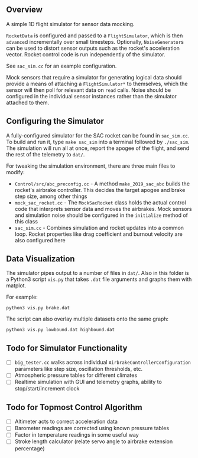 ## Overview

A simple 1D flight simulator for sensor data mocking.

`RocketData` is configured and passed to a `FlightSimulator`, which is then `advance`d incrementally over small timesteps. Optionally, `NoiseGenerator`s can be used to distort sensor outputs such as the rocket's acceleration vector. Rocket control code is run independently of the simulator.

See `sac_sim.cc` for an example configuration.

Mock sensors that require a simulator for generating logical data should provide a means of attaching a `FlightSimulator*` to themselves, which the sensor will then poll for relevant data on `read` calls. Noise should be configured in the individual sensor instances rather than the simulator attached to them.

## Configuring the Simulator

A fully-configured simulator for the SAC rocket can be found in `sac_sim.cc`. To build and run it, type `make sac_sim` into a terminal followed by `./sac_sim`. The simulation will run all at once, report the apogee of the flight, and send the rest of the telemetry to `dat/`.

For tweaking the simulation environment, there are three main files to modify:
* `Control/src/abc_preconfig.cc` - A method `make_2019_sac_abc` builds the rocket's airbrake controller. This decides the target apogee and brake step size, among other things
* `mock_sac_rocket.cc` - The `MockSacRocket` class holds the actual control code that interprets sensor data and moves the airbrakes. Mock sensors and simulation noise should be configured in the `initialize` method of this class
* `sac_sim.cc` - Combines simulation and rocket updates into a common loop. Rocket properties like drag coefficient and burnout velocity are also configured here

## Data Visualization

The simulator pipes output to a number of files in `dat/`. Also in this folder is a Python3 script `vis.py` that takes `.dat` file arguments and graphs them with matplot.

For example:
```
python3 vis.py brake.dat
```

The script can also overlay multiple datasets onto the same graph:
```
python3 vis.py lowbound.dat highbound.dat
```

## Todo for Simulator Functionality

* [ ] `big_tester.cc` walks across individual `AirbrakeControllerConfiguration` parameters like step size, oscillation thresholds, etc.
* [ ] Atmospheric pressure tables for different climates
* [ ] Realtime simulation with GUI and telemetry graphs, ability to stop/start/increment clock

## Todo for Topmost Control Algorithm

* [ ] Altimeter acts to correct acceleration data
* [ ] Barometer readings are corrected using known pressure tables
* [ ] Factor in temperature readings in some useful way
* [ ] Stroke length calculator (relate servo angle to airbrake extension percentage)
